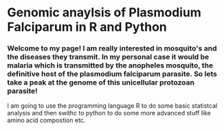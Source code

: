 # Genomic anaylsis of Plasmodium Falciparum in R and Python

### Welcome to my page! I am really interested in mosquito's and the diseases they transmit. In my personal case it would be malaria which is transmitted by the anopheles mosquito, the definitive host of the plasmodium falciparum parasite. So lets take a peak at the genome of this unicellular protozoan parasite!

I am going to use the programming language R to do some basic statistcal analysis and then swithc to python to do some more advanced stuff like amino acid compostion etc.
